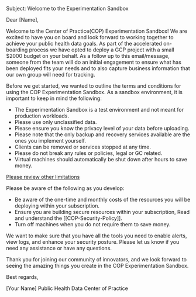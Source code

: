Subject: Welcome to the Experimentation Sandbox

Dear [Name],

Welcome to the Center of Practice(COP) Experimentation Sandbox! We are excited to have you on board and look forward to working together to achieve your public health data goals. As part of the accelerated on-boarding process we have opted to deploy a GCP project with a small $2000 budget on your behalf. As a follow up to this email/message, someone from the team will do an initial engagement to ensure what has been deployed fits your needs and to also capture business information that our own group will need for tracking. 

Before we get started, we wanted to outline the terms and conditions for using the COP Experimentation Sandbox. As a sandbox environment, it is important to keep in mind the following:

- The Experimentation Sandbox is a test environment and not meant for production workloads.
- Please use only unclassified data.
- Please ensure you know the privacy level of your data before uploading.
- Please note that the only backup and recovery services available are the ones you implement yourself.
- Clients can be removed or services stopped at any time.
- Please do not break any rules or policies, legal or GC related.
- Virtual machines should automatically be shut down after hours to save money.

[Please review other limitations](https://github.com/PHACDataHub/Wiki/wiki/Experimentation-Offering#limitations)

Please be aware of the following as you develop:

- Be aware of the one-time and monthly costs of the resources you will be deploying within your subscription.
- Ensure you are building secure resources within your subscription, Read and understand the [[COP-Security-Policy]].
- Turn off machines when you do not require them to save money.

We want to make sure that you have all the tools you need to enable alerts, view logs, and enhance your security posture. Please let us know if you need any assistance or have any questions.

Thank you for joining our community of innovators, and we look forward to seeing the amazing things you create in the COP Experimentation Sandbox.

Best regards,

[Your Name]
Public Health Data Center of Practice
